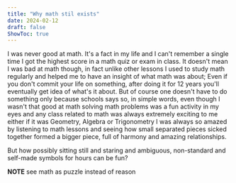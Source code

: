 ```yaml
---
title: "Why math stil exists"
date: 2024-02-12
draft: false
ShowToc: true
---
```

I was never good at math. It's a fact in my life and I can't remember a single time I got the highest score in a math quiz or exam in class.
It doesn't mean I was bad at math though, in fact unlike other lessons I used to study math regularly and helped me to have an insight of what math was about; Even if you don't commit your life on something, after doing it for 12 years you'll eventually get idea of what's it about.
But of course one doesn't have to do something only because schools says so, in simple words, even though I wasn't that good at math solving math problems was a fun activity in my eyes and any class related to math was always extremely exciting to me either if it was Geometry, Algebra or Trigonometry I was always so amazed by listening to math lessons and seeing how small separated pieces sicked together formed a bigger piece, full of harmony and amazing relationships.

But how possibly sitting still and staring and ambiguous, non-standard and self-made symbols for hours can be fun?


**NOTE** see math as puzzle instead of reason
